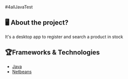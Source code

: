 #4allJavaTest
## 🖥 About the project?
It's a desktop app to register and search a product in stock

## 🏆Frameworks & Technologies
 - [Java](https://java.com/pt-BR/)
 - [Netbeans](https://netbeans.org/)


